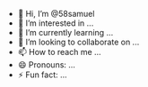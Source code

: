 - 👋 Hi, I’m @58samuel
- 👀 I’m interested in ...
- 🌱 I’m currently learning ...
- 💞️ I’m looking to collaborate on ...
- 📫 How to reach me ...
- 😄 Pronouns: ...
- ⚡ Fun fact: ...

<!---
58samuel/58samuel is a ✨ special ✨ repository because its `README.md` (this file) appears on your GitHub profile.
You can click the Preview link to take a look at your changes.
--->

